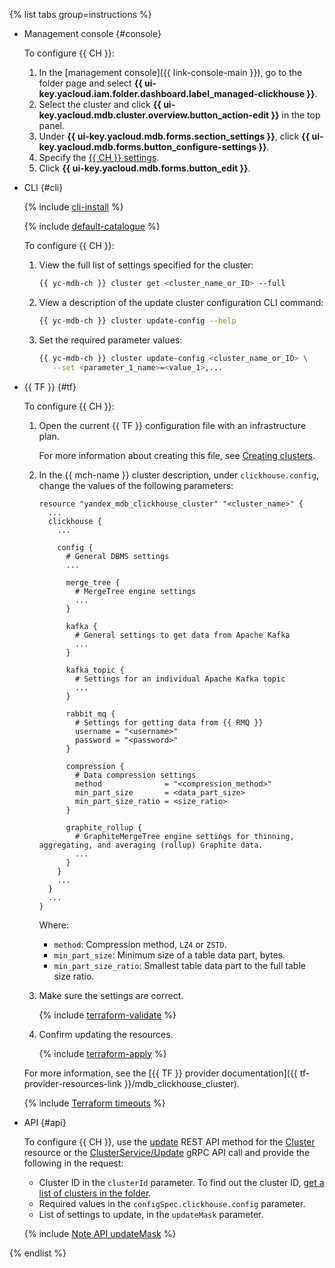 {% list tabs group=instructions %}

- Management console {#console}

   To configure {{ CH }}:

   1. In the [management console]({{ link-console-main }}), go to the folder page and select **{{ ui-key.yacloud.iam.folder.dashboard.label_managed-clickhouse }}**.
   1. Select the cluster and click **{{ ui-key.yacloud.mdb.cluster.overview.button_action-edit }}** in the top panel.
   1. Under **{{ ui-key.yacloud.mdb.forms.section_settings }}**, click **{{ ui-key.yacloud.mdb.forms.button_configure-settings }}**.
   1. Specify the [{{ CH }} settings](../../../managed-clickhouse/concepts/settings-list.md#server-level-settings).
   1. Click **{{ ui-key.yacloud.mdb.forms.button_edit }}**.

- CLI {#cli}

   {% include [cli-install](../../cli-install.md) %}

   {% include [default-catalogue](../../default-catalogue.md) %}

   To configure {{ CH }}:

   1. View the full list of settings specified for the cluster:

      ```bash
      {{ yc-mdb-ch }} cluster get <cluster_name_or_ID> --full
      ```

   1. View a description of the update cluster configuration CLI command:

      ```bash
      {{ yc-mdb-ch }} cluster update-config --help
      ```

   1. Set the required parameter values:

      ```bash
      {{ yc-mdb-ch }} cluster update-config <cluster_name_or_ID> \
         --set <parameter_1_name>=<value_1>,...
      ```

- {{ TF }} {#tf}

   To configure {{ CH }}:

   1. Open the current {{ TF }} configuration file with an infrastructure plan.

      For more information about creating this file, see [Creating clusters](../../../managed-clickhouse/operations/cluster-create.md).

   1. In the {{ mch-name }} cluster description, under `clickhouse.config`, change the values of the following parameters:

      ```hcl
      resource "yandex_mdb_clickhouse_cluster" "<cluster_name>" {
        ...
        clickhouse {
          ...

          config {
            # General DBMS settings
            ...

            merge_tree {
              # MergeTree engine settings
              ...
            }

            kafka {
              # General settings to get data from Apache Kafka
              ...
            }

            kafka_topic {
              # Settings for an individual Apache Kafka topic
              ...
            }

            rabbit_mq {
              # Settings for getting data from {{ RMQ }}
              username = "<username>"
              password = "<password>"
            }

            compression {
              # Data compression settings
              method              = "<compression_method>"
              min_part_size       = <data_part_size>
              min_part_size_ratio = <size_ratio>
            }

            graphite_rollup {
              # GraphiteMergeTree engine settings for thinning, aggregating, and averaging (rollup) Graphite data.
              ...
            }
          }
          ...
        }
        ...
      }
      ```

      Where:
      * `method`: Compression method, `LZ4` or `ZSTD`.
      * `min_part_size`: Minimum size of a table data part, bytes.
      * `min_part_size_ratio`: Smallest table data part to the full table size ratio.

   1. Make sure the settings are correct.

      {% include [terraform-validate](../terraform/validate.md) %}

   1. Confirm updating the resources.

      {% include [terraform-apply](../terraform/apply.md) %}

   For more information, see the [{{ TF }} provider documentation]({{ tf-provider-resources-link }}/mdb_clickhouse_cluster).

   {% include [Terraform timeouts](terraform/timeouts.md) %}

- API {#api}

   To configure {{ CH }}, use the [update](../../../managed-clickhouse/api-ref/Cluster/update.md) REST API method for the [Cluster](../../../managed-clickhouse/api-ref/Cluster/index.md) resource or the [ClusterService/Update](../../../managed-clickhouse/api-ref/grpc/Cluster/update.md) gRPC API call and provide the following in the request:

   * Cluster ID in the `clusterId` parameter. To find out the cluster ID, [get a list of clusters in the folder](../../../managed-clickhouse/operations/cluster-list.md#list-clusters).
   * Required values in the `configSpec.clickhouse.config` parameter.
   * List of settings to update, in the `updateMask` parameter.

   {% include [Note API updateMask](../../note-api-updatemask.md) %}

{% endlist %}
